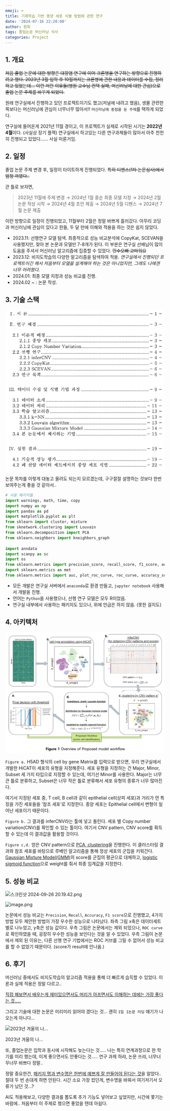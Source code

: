 ```yaml
---
emoji: ⌨️
title: 기계학습 기반 종양 세포 식별 방법에 관한 연구
date: '2024-07-16 22:20:00'
author: 원희
tags: 졸업논문 머신러닝 석사
categories: Project
---
```





## 1. 개요

~~처음 졸업 논문에 대한 방향은 대장염 연구에 이어 크론병을 연구하는 방향으로 진행하려고 했다. 2023년 3월 입학 후 10월까지는 크론병에 관한 내용과 데이터를 수집, 정리하고 있었는데… 이런 저런 이유들(병원 교수님 컨택 실패, 머신러닝에 대한 관심)으로 졸업 논문 주제를 바꾸게 되었다.~~

원래 연구실에서 진행하고 있던 프로젝트이기도 했고(저널에 내려고 했음), 생물 관련한 쪽보다는 머신러닝에 관심이 너무너무 많아서!! ```머신러닝에 중점을 둔 주제```를 택하게 되었다. 

연구실에 들어온게 2021년 11월 경이고, 이 프로젝트가 실제로 시작된 시기는 **2022년 4월**이다. (사실상 장기 플젝) 연구실에서 하고있는 다른 연구과제들이 많아서 아주 천천히 진행되고 있었다…… 사실 미룬거임.

## 2. 일정

졸업 논문 주제 변경 후, 일정이 타이트하게 진행되었다. ~~특히 디펜스(1차 논문심사)에서 엄청 까였다..~~

큰 틀로 보자면,

> 2023년 11월에 주제 변경 → 2024년 1월 중순 최종 모델 지정 → 2024년 2월 논문 작성 시작 → 2024년 4월 초안 제출 → 2024년 5월 디펜스 → 2024년 7월 논문 제출

이런 방향으로 일정이 진행되었고, 11월부터 2월은 정말 바쁘게 흘러갔다. 아무리 코딩과 머신러닝에 관심이 있다고 한들, 두 달 만에 이해와 적용을 하는 것은 쉽지 않았다. 

- 2023.11: 선행연구 모델 탐색. 
최종적으로 성능 비교분석에 CopyKat, SCEVAN을 사용했지만, 찾아 본 논문과 모델만 7-8개가 된다. 이 부분은 연구실 선배님이 많이 도움을 주셔서 머신러닝 알고리즘에 집중할 수 있었다. ~~민수오빠 고마워요~~
- 2023.12: 비지도학습의 다양한 알고리즘을 탐색하여 적용.
 *연구실에서 진행되던 프로젝트이긴 해서 처음부터 모델을 설계해야 하는 것은 아니었지만, 그래도 나에겐 너무 어려웠다.*
- 2024.01: 최종 모델 지정과 성능 비교를 진행.
- 2024.02 ~ : 논문 작성.

## 3. 기술 스택

![논문 목차를 이렇게 대놓고 올려도 되는지 모르겠는데, 구구절절 설명하는 것보다 한번 보여주는게 좋을 것 같아서..](Project1%2010dd87813c4480c29ea6d8fb0d50a491/%25E1%2584%2589%25E1%2585%25B3%25E1%2584%258F%25E1%2585%25B3%25E1%2584%2585%25E1%2585%25B5%25E1%2586%25AB%25E1%2584%2589%25E1%2585%25A3%25E1%2586%25BA_2024-09-26_19.14.02.png)

논문 목차를 이렇게 대놓고 올려도 되는지 모르겠는데, 구구절절 설명하는 것보다 한번 보여주는게 좋을 것 같아서..

```python
# 사용 패키지들
import warnings, math, time, copy
import numpy as np
import pandas as pd
import matplotlib.pyplot as plt
from sklearn import cluster, mixture
from sknetwork.clustering import Louvain
from sklearn.decomposition import PCA
from sklearn.neighbors import kneighbors_graph

import anndata
import scanpy as sc
import os 
from sklearn.metrics import precision_score, recall_score, f1_score, accuracy_score, classification_report
import sklearn.metrics as met
from sklearn.metrics import auc, plot_roc_curve, roc_curve, accuracy_score
```

- 모든 개발은 연구실 서버에서 ```anaconda```로 환경 만들고, ```jupyter notebook``` 사용해서 개발을 진행.
- 언어는 ```Python```을 사용했으나, 선행 연구 모델은 모두 R이었음.
- 연구실 내부에서 사용하는 패키지도 있으나, 위에 언급은 하지 않음. (못한 걸지도)

## 4. 아키텍처

![스크린샷 2024-09-26 19.20.57.png](Project1%2010dd87813c4480c29ea6d8fb0d50a491/%25E1%2584%2589%25E1%2585%25B3%25E1%2584%258F%25E1%2585%25B3%25E1%2584%2585%25E1%2585%25B5%25E1%2586%25AB%25E1%2584%2589%25E1%2585%25A3%25E1%2586%25BA_2024-09-26_19.20.57.png)

```Figure a.``` H5AD 형식의 cell by gene Matrix를 입력으로 받으면, 우리 연구실에서 개발한 HiCAT이 세포의 유형을 지정해준다. 세포 유형을 지정하는 건 Major, Minor, Subset 세 가지 타입으로 지정할 수 있는데, 여기선 Minor를 사용한다. Major는 너무 큰 틀로 분류하고, Subset은 너무 작은 틀로 분류해서 세포 유형의 종류가 너무 많아진다.

여기서 지정된 세포 중, T cell, B cell과 같이 epithelial cell(상피 세포)과 거리가 먼 특징을 가진 세포들을 ‘참조 세포’로 지정한다. 종양 세포는 Epithelial cell에서 변형이 일어난 세포이기 때문이다. 

```Figure b.``` 그 결과를 inferCNV라는 툴에 넣고 돌린다. 세포 별 Copy number variation(CNV)를 확인할 수 있는 툴이다. 여기서 CNV pattern, CNV score를 획득할 수 있는데 이 결과값을 활용할 것이다.

```Figure c,d.``` 얻은 CNV pattern으로 <u>PCA, clustering</u>을 진행한다. 이 클러스터링 결과와 참조 세포를 바탕으로 루베인 알고리즘을 통해 정상 세포의 군집을 키워간다. <u>Gaussian Mixture Model(GMM)</u>의 score를 군집의 평균으로 대체하고, <u>logistic sigmoid function</u>으로 weight를 줘서 최종 임계값을 지정한다.

## 5. 성능 비교

![스크린샷 2024-09-26 20.19.42.png](Project1%2010dd87813c4480c29ea6d8fb0d50a491/%25E1%2584%2589%25E1%2585%25B3%25E1%2584%258F%25E1%2585%25B3%25E1%2584%2585%25E1%2585%25B5%25E1%2586%25AB%25E1%2584%2589%25E1%2585%25A3%25E1%2586%25BA_2024-09-26_20.19.42.png)

![image.png](Project1%2010dd87813c4480c29ea6d8fb0d50a491/image.png)

논문에서 성능 비교는 ```Precision```, ```Recall```, ```Accuracy```, ```F1 score```으로 진행했고, 4가지 방법 모두 제안한 방법이 가장 우수한 성능으로 나타났다. 좌측 그림 x축은 데이터세트 별로 나누었고, y축은 성능 값이다. 우측 그림은 논문에서는 제외 되었으나, ```ROC curve```로 확인하였을 때, 굉장히 우수한 성능을 보인다는 것을 알 수 있었다. 우측 그림이 논문에서 제외 된 이유는, 다른 선행 연구 기법에서는 ROC 커브를 그릴 수 없어서 성능 비교를 할 수 없었기 때문이다. (score가 result에 안나옴.)

## 6. 후기

머신러닝 중에서도 비지도학습의 알고리즘 적용을 통해 더 빠르게 습득할 수 있었다. 이론과 실제 적용은 정말 다르고.. 

<u>직접 해보면서 배우는게 재미있으면서도 머리가 아프면서도 이해하는 데에는 가장 좋다는 것….. </u>

그리고 기술에 대한 논문은 미리미리 읽어야 겠다는 것… 괜히 ```1일 1논문 리딩``` 얘기가 나오는게 아니다…

![2023년 겨울의 나...](Project1%2010dd87813c4480c29ea6d8fb0d50a491/IMG_01FCA16BFB0D-1.jpeg)

2023년 겨울의 나...

또, 졸업논문은 입학과 동시에 시작해도 늦는다는 것….. 나는 특히 연계과정으로 한 학기를 미리 했는데, 이게 좋으면서도 안좋다는 것….. 연구 과제 하랴, 논문 쓰랴, 너무너무너무 바쁘다 정말..

정말 중요한건, <u>패키지 명과 변수명은 한번에 예쁘게 잘 만들어야 된다는 것</u>을 알았다.. 절대 두 번 손대게 하면 안된다. 시간 소요 가장 컸던게, 변수명을 바꿔서 여기저기서 오류가 났던 것…? 

AI도 적용해보고, 다양한 결과를 뽑도록 추가 기능도 넣어보고 싶었지만, 시간에 쫓기는 바람에.. 처음부터 이 주제로 했으면 좋았을 텐데 아쉽다.


<br>
<br>



```toc

```

